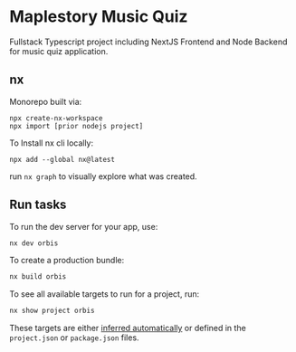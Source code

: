 # Maplestory Music Quiz

Fullstack Typescript project including NextJS Frontend and Node Backend for music quiz application.

## nx

Monorepo built via:
```
npx create-nx-workspace
npx import [prior nodejs project]
```

To Install nx cli locally:
```
npx add --global nx@latest
```

run `nx graph` to visually explore what was created.

## Run tasks

To run the dev server for your app, use:

```sh
nx dev orbis
```

To create a production bundle:

```sh
nx build orbis
```

To see all available targets to run for a project, run:

```sh
nx show project orbis
```

These targets are either [inferred automatically](https://nx.dev/concepts/inferred-tasks?utm_source=nx_project&utm_medium=readme&utm_campaign=nx_projects) or defined in the `project.json` or `package.json` files.

